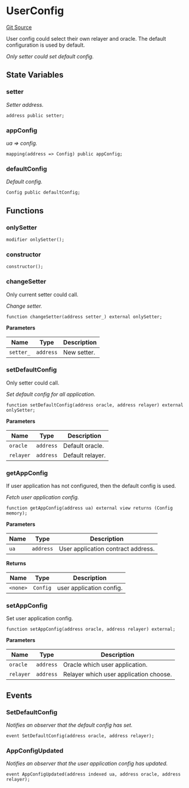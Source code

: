 # UserConfig
[Git Source](https://github.com/darwinia-network/ORMP/blob/5d245763e88118b1bc6b2cfd18dc541a2fe3481d/src/UserConfig.sol)

User config could select their own relayer and oracle.
The default configuration is used by default.

*Only setter could set default config.*


## State Variables
### setter
*Setter address.*


```solidity
address public setter;
```


### appConfig
*ua => config.*


```solidity
mapping(address => Config) public appConfig;
```


### defaultConfig
*Default config.*


```solidity
Config public defaultConfig;
```


## Functions
### onlySetter


```solidity
modifier onlySetter();
```

### constructor


```solidity
constructor();
```

### changeSetter

Only current setter could call.

*Change setter.*


```solidity
function changeSetter(address setter_) external onlySetter;
```
**Parameters**

|Name|Type|Description|
|----|----|-----------|
|`setter_`|`address`|New setter.|


### setDefaultConfig

Only setter could call.

*Set default config for all application.*


```solidity
function setDefaultConfig(address oracle, address relayer) external onlySetter;
```
**Parameters**

|Name|Type|Description|
|----|----|-----------|
|`oracle`|`address`|Default oracle.|
|`relayer`|`address`|Default relayer.|


### getAppConfig

If user application has not configured, then the default config is used.

*Fetch user application config.*


```solidity
function getAppConfig(address ua) external view returns (Config memory);
```
**Parameters**

|Name|Type|Description|
|----|----|-----------|
|`ua`|`address`|User application contract address.|

**Returns**

|Name|Type|Description|
|----|----|-----------|
|`<none>`|`Config`|user application config.|


### setAppConfig

Set user application config.


```solidity
function setAppConfig(address oracle, address relayer) external;
```
**Parameters**

|Name|Type|Description|
|----|----|-----------|
|`oracle`|`address`|Oracle which user application.|
|`relayer`|`address`|Relayer which user application choose.|


## Events
### SetDefaultConfig
*Notifies an observer that the default config has set.*


```solidity
event SetDefaultConfig(address oracle, address relayer);
```

### AppConfigUpdated
*Notifies an observer that the user application config has updated.*


```solidity
event AppConfigUpdated(address indexed ua, address oracle, address relayer);
```

